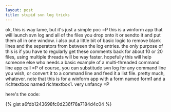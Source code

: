 ```yaml
---
layout: post
title: stupid svn log tricks
---
```


ok, this is way lame, but it's just a simple poc =P this is a winform app that will launch svn log and all of the files you drop onto it or sendto it and put them all in one window. i also put a little bit of basic logic to remove blank lines and the seperators from between the log entries. the only purpose of this is if you have to regularly get these comments back for about 10 or 20 files, using multiple threads will be way faster. hopefully this will help someone else who needs a basic example of a multi-threaded command line app call =P of course, you can substitude svn log for any command line you wish, or convert it to a command line and feed it a list file. pretty much, whatever. note that this is for a winform app with a form named form1 and a richtextbox named richtextbox1. very unfancy =P

here's the code:

{% gist a6fdb1243698fc0d236f76a7184d4c04 %}